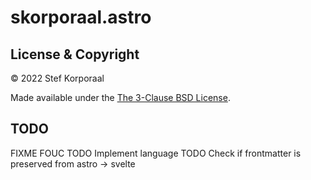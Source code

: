 # skorporaal.astro

## License & Copyright

© 2022 Stef Korporaal

Made available under the [The 3-Clause BSD License](https://opensource.org/licenses/BSD-3-Clause).

## TODO

FIXME FOUC
TODO Implement language
TODO Check if frontmatter is preserved from astro -> svelte
